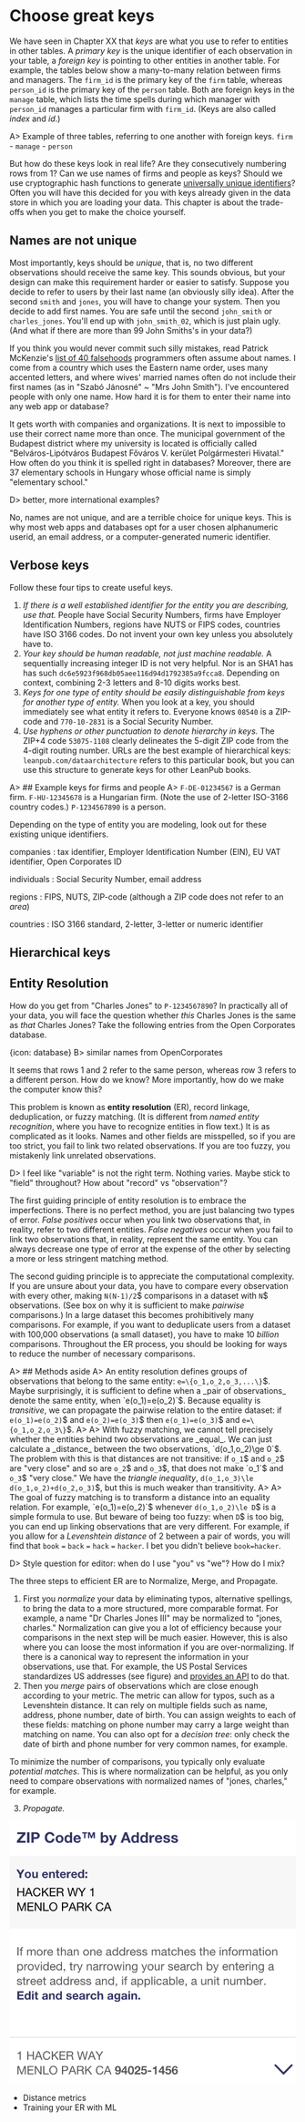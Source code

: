 # Choose great keys
We have seen in Chapter XX that _keys_ are what you use to refer to entities in other tables. A _primary key_ is the unique identifier of each observation in your table, a _foreign key_ is pointing to other entities in another table. For example, the tables below show a many-to-many relation between firms and managers. The `firm_id` is the primary key of the `firm` table, whereas `person_id` is the primary key of the `person` table. Both are foreign keys in the `manage` table, which lists the time spells during which manager with `person_id` manages a particular firm with `firm_id`. (Keys are also called _index_ and _id_.)

A> Example of three tables, referring to one another with foreign keys. `firm` - `manage` - `person`

But how do these keys look in real life? Are they consecutively numbering rows from 1? Can we use names of firms and people as keys? Should we use cryptographic hash functions to generate [universally unique identifiers](https://en.wikipedia.org/wiki/Universally_unique_identifier)? Often you will have this decided for you with keys already given in the data store in which you are loading your data. This chapter is about the trade-offs when you get to make the choice yourself.

## Names are not unique

Most importantly, keys should be _unique_, that is, no two different observations should receive the same key. This sounds obvious, but your design can make this requirement harder or easier to satisfy. Suppose you decide to refer to users by their last name (an obviously silly idea). After the second `smith` and `jones`, you will have to change your system. Then you decide to add first names. You are safe until the second `john_smith` or `charles_jones`. You'll end up with `john_smith_02`, which is just plain ugly. (And what if there are more than 99 John Smiths's in your data?) 

If you think you would never commit such silly mistakes, read Patrick McKenzie's [list of 40 falsehoods](https://www.kalzumeus.com/2010/06/17/falsehoods-programmers-believe-about-names/) programmers often assume about names. I come from a country which uses the Eastern name order, uses many accented letters, and where wives' married names often do not include their first names (as in "Szabó Jánosné" ~ "Mrs John Smith"). I've encountered people with only one name. How hard it is for them to enter their name into any web app or database?

It gets worth with companies and organizations. It is next to impossible to use their correct name more than once. The municipal government of the Budapest district where my university is located is officially called "Belváros-Lipótváros Budapest Főváros V. kerület Polgármesteri Hivatal." How often do you think it is spelled right in databases? Moreover, there are 37 elementary schools in Hungary whose official name is simply "elementary school."

D> better, more international examples?

No, names are not unique, and are a terrible choice for unique keys. This is why most web apps and databases opt for a user chosen alphanumeric userid, an email address, or a computer-generated numeric identifier.

## Verbose keys

Follow these four tips to create useful keys.

1. _If there is a well established identifier for the entity you are describing, use that._ People have Social Security Numbers, firms have Employer Identification Numbers, regions have NUTS or FIPS codes, countries have ISO 3166 codes. Do not invent your own key unless you absolutely have to. 
2. _Your key should be human readable, not just machine readable._ A sequentially increasing integer ID is not very helpful. Nor is an SHA1 has has such `dc6e5923f968db05aee116d94d1792385a9fcca8`. Depending on context, combining 2-3 letters and 8-10 digits works best.
3. _Keys for one type of entity should be easily distinguishable from keys for another type of entity._ When you look at a key, you should immediately see what entity it refers to. Everyone knows `08540` is a ZIP-code and `770-10-2831` is a Social Security Number. 
4. _Use hyphens or other punctuation to denote hierarchy in keys._ The ZIP+4 code `53075-1108` clearly delineates the 5-digit ZIP code from the 4-digit routing number. URLs are the best example of hierarchical keys: `leanpub.com/dataarchitecture` refers to this particular book, but you can use this structure to generate keys for other LeanPub books.


A> ## Example keys for firms and people
A> `F-DE-01234567` is a German firm. `F-HU-12345678` is a Hungarian firm. (Note the use of 2-letter ISO-3166 country codes.) `P-1234567890` is a person.

Depending on the type of entity you are modeling, look out for these existing unique identifiers.

companies
: tax identifier, Employer Identification Number (EIN), EU VAT identifier, Open Corporates ID

individuals
: Social Security Number, email address

regions
: FIPS, NUTS, ZIP-code (although a ZIP code does not refer to an _area_)

countries
: ISO 3166 standard, 2-letter, 3-letter or numeric identifier


## Hierarchical keys


## Entity Resolution

How do you get from "Charles Jones" to `P-1234567890`? In practically all of your data, you will face the question whether _this_ Charles Jones is the same as _that_ Charles Jones? Take the following entries from the Open Corporates database.

{icon: database}
B> similar names from OpenCorporates

It seems that rows 1 and 2 refer to the same person, whereas row 3 refers to a different person. How do we know? More importantly, how do we make the computer know this?

This problem is known as __entity resolution__ (ER), record linkage, deduplication, or fuzzy matching. (It is different from _named entity recognition_, where you have to recognize entities in flow text.) It is as complicated as it looks. Names and other fields are misspelled, so if you are too strict, you fail to link two related observations. If you are too fuzzy, you mistakenly link unrelated observations.

D> I feel like "variable" is not the right term. Nothing varies. Maybe stick to "field" throughout? How about "record" vs "observation"?

The first guiding principle of entity resolution is to embrace the imperfections. There is no perfect method, you are just balancing two types of error. _False positives_ occur when you link two observations that, in reality, refer to two different entities. _False negatives_ occur when you fail to link two observations that, in reality, represent the same entity. You can always decrease one type of error at the expense of the other by selecting a more or less stringent matching method.

The second guiding principle is to appreciate the computational complexity. If you are unsure about your data, you have to compare every observation with every other, making `N(N-1)/2`$ comparisons in a dataset with `N`$ observations. (See box on why it is sufficient to make _pairwise_ comparisons.) In a large dataset this becomes prohibitively many comparisons. For example, if you want to deduplicate users from a dataset with 100,000 observations (a small dataset), you have to make 10 _billion_ comparisons. Throughout the ER process, you should be looking for ways to reduce the number of necessary comparisons.

A> ## Methods aside
A> An entity resolution defines groups of observations that belong to the same entity: `e=\{o_1,o_2,o_3,...\}`$. Maybe surprisingly, it is sufficient to define when a _pair of observations_ denote the same entity, when `e(o_1)=e(o_2)`$. Because equality is _transitive_, we can propagate the pairwise relation to the entire dataset: if `e(o_1)=e(o_2)`$ and `e(o_2)=e(o_3)`$ then `e(o_1)=e(o_3)`$ and `e=\{o_1,o_2,o_3\}`$.
A>
A> With fuzzy matching, we cannot tell precisely whether the entities behind two observations are _equal_. We can just calculate a _distance_ between the two observations, `d(o_1,o_2)\ge 0`$. The problem with this is that distances are not transitive: if `o_1`$ and `o_2`$ are "very close" and so are `o_2`$ and `o_3`$, that does not make `o_1`$ and `o_3`$ "very close." We have the _triangle inequality_, `d(o_1,o_3)\le d(o_1,o_2)+d(o_2,o_3)`$, but this is much weaker than transitivity. 
A>
A> The goal of fuzzy matching is to transform a distance into an equality relation. For example, `e(o_1)=e(o_2)`$ whenever `d(o_1,o_2)\le D`$ is a simple formula to use. But beware of being too fuzzy: when `D`$ is too big, you can end up linking observations that are very different. For example, if you allow for a _Levenshtein distance_ of 2 between a pair of words, you will find that
`book` `=` `back` `=` `hack` `=` `hacker`. I bet you didn't believe `book=hacker`.

D> Style question for editor: when do I use "you" vs "we"? How do I mix?

The three steps to efficient ER are to Normalize, Merge, and Propagate.

1. First you _normalize_ your data by eliminating typos, alternative spellings, to bring the data to a more structured, more comparable format. For example, a name "Dr Charles Jones III" may be normalized to "jones, charles." Normalization can give you a lot of efficiency because your comparisons in the next step will be much easier. However, this is also where you can loose the most information if you are over-normalizing. If there is a canonical way to represent the information in your observations, use that. For example, the US Postal Services standardizes US addresses (see figure) and [provides an API](https://www.usps.com/business/web-tools-apis/address-information-api.htm) to do that.
2. Then you _merge_ pairs of observations which are close enough according to your metric. The metric can allow for typos, such as a Levenshtein distance. It can rely on multiple fields such as name, address, phone number, date of birth. You can assign weights to each of these fields: matching on phone number may carry a large weight than matching on name. You can also opt for a _decision tree_: only check the date of birth and phone number for very common names, for example. 

To minimize the number of comparisons, you typically only evaluate _potential matches_. This is where normalization can be helpful, as you only need to compare observations with normalized names of "jones, charles," for example.

3. _Propagate._ 

![](images/usps-standardize-address.png)

- Distance metrics
- Training your ER with ML